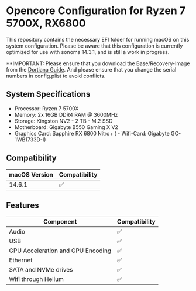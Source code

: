 # Opencore Configuration for Ryzen 7 5700X, RX6800

This repository contains the necessary EFI folder for running macOS on this system configuration. Please be aware that this configuration is currently optimized for use with sonoma 14.3.1, and is still a work in progress.

**IMPORTANT: Please ensure that you download the Base/Recovery-Image from the [Dortiana Guide](https://dortania.github.io/OpenCore-Install-Guide/installer-guide/windows-install.html#downloading-macos). And please ensure that you change the serial numbers in config.plist to avoid conflicts.

## System Specifications
- Processor: Ryzen 7 5700X
- Memory: 2x 16GB DDR4 RAM @ 3600MHz
- Storage: Kingston NV2 - 2 TB - M.2 SSD
- Motherboard: Gigabyte B550 Gaming X V2
- Graphics Card: Sapphire RX 6800 Nitro+
( - Wifi-Card: Gigabyte GC-1WB1733D-I)

## Compatibility
| macOS Version | Compatibility |
|---------------|---------------|
| 14.6.1            | ✅             |

## Features
| Component                        | Compatibility |
|----------------------------------|---------------|
| Audio                            | ✅             |
| USB                              | ✅             |
| GPU Acceleration and GPU Encoding| ✅             |
| Ethernet                         | ✅             |
| SATA and NVMe drives             | ✅             |
| Wifi through Helium              | ✅             |
